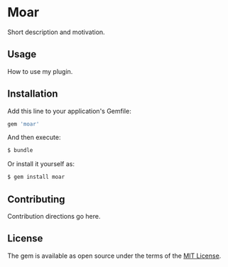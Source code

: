 # Moar
Short description and motivation.

## Usage
How to use my plugin.

## Installation
Add this line to your application's Gemfile:

```ruby
gem 'moar'
```

And then execute:
```bash
$ bundle
```

Or install it yourself as:
```bash
$ gem install moar
```

## Contributing
Contribution directions go here.

## License
The gem is available as open source under the terms of the [MIT License](https://opensource.org/licenses/MIT).
